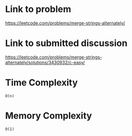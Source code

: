 # Link to problem
https://leetcode.com/problems/merge-strings-alternately/

# Link to submitted discussion
https://leetcode.com/problems/merge-strings-alternately/solutions/3430932/c-easy/

# Time Complexity
`O(n)`

# Memory Complexity
`O(1)`

